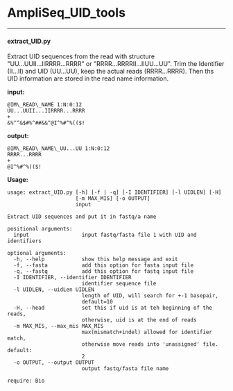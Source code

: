 # AmpliSeq\_UID\_tools

---

#### extract\_UID.py
Extract UID sequences from the read with structure "UU...UUII...IIRRRR...RRRR" or "RRRR...RRRRII...IIUU...UU". Trim the Identifier (II...II) and UID (UU...UU), keep the actual reads (RRRR...RRRR). Then ths UID information are stored in the read name information.

__input:__
```
@IM\_READ\_NAME 1:N:0:12 
UU...UUII...IIRRRR...RRRR
+
&%^^&$#%^##&&^@I^%#^%(($!
```

__output:__
```
@IM\_READ\_NAME\_UU...UU 1:N:0:12
RRRR...RRRR
+
@I^%#^%(($!
```

__Usage:__
```
usage: extract_UID.py [-h] [-f | -q] [-I IDENTIFIER] [-l UIDLEN] [-H]
                      [-m MAX_MIS] [-o OUTPUT]
                      input

Extract UID sequences and put it in fastq/a name

positional arguments:
  input                 input fastq/fasta file 1 with UID and identifiers

optional arguments:
  -h, --help            show this help message and exit
  -f, --fasta           add this option for fasta input file
  -q, --fastq           add this option for fastq input file
  -I IDENTIFIER, --identifier IDENTIFIER
                        identifier sequence file
  -l UIDLEN, --uidLen UIDLEN
                        length of UID, will search for +-1 basepair,
                        default=10
  -H, --head            set this if uid is at teh beginning of the reads,
                        otherwise, uid is at the end of reads
  -m MAX_MIS, --max_mis MAX_MIS
                        max(mismatch+indel) allowed for identifier match,
                        otherwise move reads into 'unassigned' file. default:
                        2
  -o OUTPUT, --output OUTPUT
                        output fastq/fasta file name

require: Bio

```
